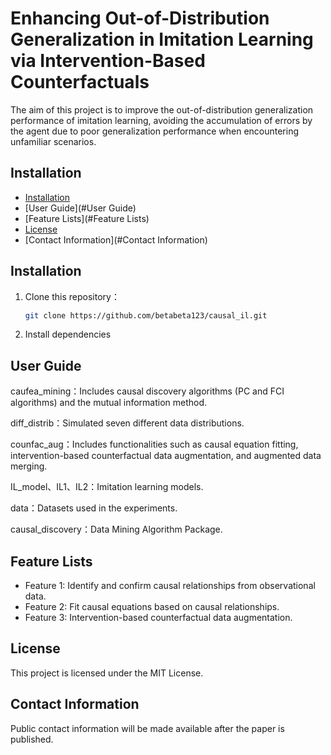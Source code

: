 # Enhancing Out-of-Distribution Generalization in Imitation Learning via Intervention-Based Counterfactuals

The aim of this project is to improve the out-of-distribution generalization performance of imitation learning, avoiding the accumulation of errors by the agent due to poor generalization performance when encountering unfamiliar scenarios.

## Installation
- [Installation](#Installation)
- [User Guide](#User Guide)
- [Feature Lists](#Feature Lists)
- [License](#License)
- [Contact Information](#Contact Information)

## Installation
1. Clone this repository： 
   ```bash
   git clone https://github.com/betabeta123/causal_il.git

2.  Install dependencies
## User Guide

caufea_mining：Includes causal discovery algorithms (PC and FCI algorithms) and the mutual information method.

diff_distrib：Simulated seven different data distributions.

counfac_aug：Includes functionalities such as causal equation fitting, intervention-based counterfactual data augmentation, and augmented data merging.

IL_model、IL1、IL2：Imitation learning models.

data：Datasets used in the experiments.

causal_discovery：Data Mining Algorithm Package.

## Feature Lists
- Feature 1: Identify and confirm causal relationships from observational data.
- Feature 2: Fit causal equations based on causal relationships.
- Feature 3: Intervention-based counterfactual data augmentation.


## License
This project is licensed under the MIT License. 

## Contact Information
Public contact information will be made available after the paper is published.

